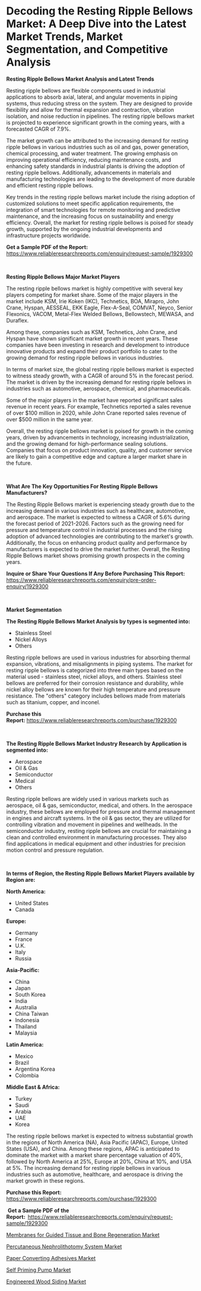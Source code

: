 <p><h1>Decoding the Resting Ripple Bellows Market: A Deep Dive into the Latest Market Trends, Market Segmentation, and Competitive Analysis</h1></p><p><strong>Resting Ripple Bellows Market Analysis and Latest Trends</strong></p>
<p><p>Resting ripple bellows are flexible components used in industrial applications to absorb axial, lateral, and angular movements in piping systems, thus reducing stress on the system. They are designed to provide flexibility and allow for thermal expansion and contraction, vibration isolation, and noise reduction in pipelines. The resting ripple bellows market is projected to experience significant growth in the coming years, with a forecasted CAGR of 7.9%.</p><p>The market growth can be attributed to the increasing demand for resting ripple bellows in various industries such as oil and gas, power generation, chemical processing, and water treatment. The growing emphasis on improving operational efficiency, reducing maintenance costs, and enhancing safety standards in industrial plants is driving the adoption of resting ripple bellows. Additionally, advancements in materials and manufacturing technologies are leading to the development of more durable and efficient resting ripple bellows.</p><p>Key trends in the resting ripple bellows market include the rising adoption of customized solutions to meet specific application requirements, the integration of smart technologies for remote monitoring and predictive maintenance, and the increasing focus on sustainability and energy efficiency. Overall, the market for resting ripple bellows is poised for steady growth, supported by the ongoing industrial developments and infrastructure projects worldwide.</p></p>
<p><strong>Get a Sample PDF of the Report:&nbsp;</strong> <a href="https://www.reliableresearchreports.com/enquiry/request-sample/1929300">https://www.reliableresearchreports.com/enquiry/request-sample/1929300</a></p>
<p>&nbsp;</p>
<p><strong>Resting Ripple Bellows Major Market Players</strong></p>
<p><p>The resting ripple bellows market is highly competitive with several key players competing for market share. Some of the major players in the market include KSM, Irie Koken (IKC), Technetics, BOA, Mirapro, John Crane, Hyspan, AESSEAL, EKK Eagle, Flex-A-Seal, COMVAT, Neyco, Senior Flexonics, VACOM, Metal-Flex Welded Bellows, Bellowstech, MEWASA, and Duraflex.</p><p>Among these, companies such as KSM, Technetics, John Crane, and Hyspan have shown significant market growth in recent years. These companies have been investing in research and development to introduce innovative products and expand their product portfolio to cater to the growing demand for resting ripple bellows in various industries.</p><p>In terms of market size, the global resting ripple bellows market is expected to witness steady growth, with a CAGR of around 5% in the forecast period. The market is driven by the increasing demand for resting ripple bellows in industries such as automotive, aerospace, chemical, and pharmaceuticals.</p><p>Some of the major players in the market have reported significant sales revenue in recent years. For example, Technetics reported a sales revenue of over $100 million in 2020, while John Crane reported sales revenue of over $500 million in the same year.</p><p>Overall, the resting ripple bellows market is poised for growth in the coming years, driven by advancements in technology, increasing industrialization, and the growing demand for high-performance sealing solutions. Companies that focus on product innovation, quality, and customer service are likely to gain a competitive edge and capture a larger market share in the future.</p></p>
<p>&nbsp;</p>
<p><strong>What Are The Key Opportunities For Resting Ripple Bellows Manufacturers?</strong></p>
<p><p>The Resting Ripple Bellows market is experiencing steady growth due to the increasing demand in various industries such as healthcare, automotive, and aerospace. The market is expected to witness a CAGR of 5.6% during the forecast period of 2021-2026. Factors such as the growing need for pressure and temperature control in industrial processes and the rising adoption of advanced technologies are contributing to the market's growth. Additionally, the focus on enhancing product quality and performance by manufacturers is expected to drive the market further. Overall, the Resting Ripple Bellows market shows promising growth prospects in the coming years.</p></p>
<p><strong>Inquire or Share Your Questions If Any Before Purchasing This Report:</strong> <a href="https://www.reliableresearchreports.com/enquiry/pre-order-enquiry/1929300">https://www.reliableresearchreports.com/enquiry/pre-order-enquiry/1929300</a></p>
<p>&nbsp;</p>
<p><strong>Market Segmentation</strong></p>
<p><strong>The Resting Ripple Bellows Market Analysis by types is segmented into:</strong></p>
<p><ul><li>Stainless Steel</li><li>Nickel Alloys</li><li>Others</li></ul></p>
<p><p>Resting ripple bellows are used in various industries for absorbing thermal expansion, vibrations, and misalignments in piping systems. The market for resting ripple bellows is categorized into three main types based on the material used - stainless steel, nickel alloys, and others. Stainless steel bellows are preferred for their corrosion resistance and durability, while nickel alloy bellows are known for their high temperature and pressure resistance. The "others" category includes bellows made from materials such as titanium, copper, and inconel.</p></p>
<p><strong>Purchase this Report:&nbsp;</strong><a href="https://www.reliableresearchreports.com/purchase/1929300">https://www.reliableresearchreports.com/purchase/1929300</a></p>
<p>&nbsp;</p>
<p><strong>The Resting Ripple Bellows Market Industry Research by Application is segmented into:</strong></p>
<p><ul><li>Aerospace</li><li>Oil & Gas</li><li>Semiconductor</li><li>Medical</li><li>Others</li></ul></p>
<p><p>Resting ripple bellows are widely used in various markets such as aerospace, oil & gas, semiconductor, medical, and others. In the aerospace industry, these bellows are employed for pressure and thermal management in engines and aircraft systems. In the oil & gas sector, they are utilized for controlling vibration and movement in pipelines and wellheads. In the semiconductor industry, resting ripple bellows are crucial for maintaining a clean and controlled environment in manufacturing processes. They also find applications in medical equipment and other industries for precision motion control and pressure regulation.</p></p>
<p>&nbsp;</p>
<p><strong>In terms of Region, the Resting Ripple Bellows Market Players available by Region are:</strong></p>
<p>
    <p> <strong> North America: </strong>
        <ul>
            <li>United States</li>
            <li>Canada</li>
        </ul>
        </p> 
    <p> <strong> Europe: </strong>
        <ul>
            <li>Germany</li>
            <li>France</li>
            <li>U.K.</li>
            <li>Italy</li>
            <li>Russia</li>
        </ul>
        </p> 
    <p> <strong> Asia-Pacific: </strong>
        <ul>
            <li>China</li>
            <li>Japan</li>
            <li>South Korea</li>
            <li>India</li>
            <li>Australia</li>
            <li>China Taiwan</li>
            <li>Indonesia</li>
            <li>Thailand</li>
            <li>Malaysia</li>
        </ul>
        </p> 
    <p> <strong> Latin America: </strong>
        <ul>
            <li>Mexico</li>
            <li>Brazil</li>
            <li>Argentina Korea</li>
            <li>Colombia</li>
        </ul>
        </p> 
    <p> <strong> Middle East & Africa: </strong>
        <ul>
            <li>Turkey</li>
            <li>Saudi</li>
            <li>Arabia</li>
            <li>UAE</li>
            <li>Korea</li>
        </ul>
    </p>
    </p>
<p><p>The resting ripple bellows market is expected to witness substantial growth in the regions of North America (NA), Asia Pacific (APAC), Europe, United States (USA), and China. Among these regions, APAC is anticipated to dominate the market with a market share percentage valuation of 40%, followed by North America at 25%, Europe at 20%, China at 10%, and USA at 5%. The increasing demand for resting ripple bellows in various industries such as automotive, healthcare, and aerospace is driving the market growth in these regions.</p></p>
<p><strong>Purchase this Report: </strong><a href="https://www.reliableresearchreports.com/purchase/1929300">https://www.reliableresearchreports.com/purchase/1929300</a></p>
<p>&nbsp;<strong>Get a Sample PDF of the Report:&nbsp;&nbsp;</strong><a href="https://www.reliableresearchreports.com/enquiry/request-sample/1929300">https://www.reliableresearchreports.com/enquiry/request-sample/1929300</a></p>
<p><strong></strong></p>
<p><p><a href="https://adventurous-uranium-ef9.notion.site/Insights-into-Membranes-for-Guided-Tissue-and-Bone-Regeneration-Market-Size-Analysing-Market-Share--7d07520445304b49a353a4c90bcc356d">Membranes for Guided Tissue and Bone Regeneration Market</a></p><p><a href="https://carnation-joke-41f.notion.site/Percutaneous-Nephrolithotomy-System-Market-Size-Market-Trends-and-Growth-Outlook-forecasted-for-pe-1c58af22571c49e59af72917dce1273f">Percutaneous Nephrolithotomy System Market</a></p><p><a href="https://view.publitas.com/reportprime-1/paper-converting-adhesives-market-analysis-examines-its-scope-on-growth-opportunities-and-forecasted-trends-spanning-from-2024-to-2031/">Paper Converting Adhesives Market</a></p><p><a href="https://github.com/dringals/Market-Research-Report-List-3/blob/main/self-priming-pump-market.md">Self Priming Pump Market</a></p><p><a href="https://view.publitas.com/reportprime-1/engineered-wood-siding-market-share-market-new-trends-analysis-report-by-type-by-application-by-end-use-by-region-and-segment-forecasts-2024-2031/">Engineered Wood Siding Market</a></p></p>